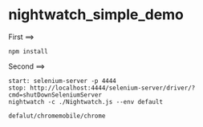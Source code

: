 
# nightwatch_simple_demo

First ==>

	npm install

Second ==>

	start: selenium-server -p 4444
	stop: http://localhost:4444/selenium-server/driver/?cmd=shutDownSeleniumServer
	nightwatch -c ./Nightwatch.js --env default

	defalut/chromemobile/chrome